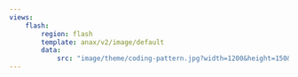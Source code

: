 ```yaml
---
views:
    flash:
        region: flash
        template: anax/v2/image/default
        data:
            src: "image/theme/coding-pattern.jpg?width=1200&height=150&crop-to-fit&area=0,0,30,0"
---
```

